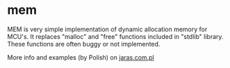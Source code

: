 # mem
MEM is very simple implementation of dynamic allocation memory for MCU's. It replaces "malloc" and "free" functions included in "stdlib" library. These functions are often buggy or not implemented.

More info and examples (by Polish) on [jaras.com.pl](http://jaras.com.pl/2017/12/02/dynamiczny-przydzial-pamieci/)
